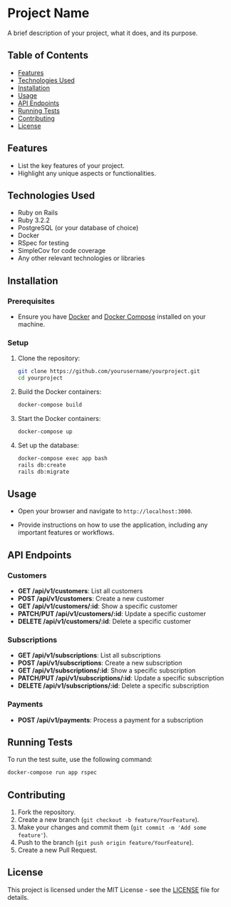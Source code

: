 # Project Name

A brief description of your project, what it does, and its purpose.

## Table of Contents

- [Features](#features)
- [Technologies Used](#technologies-used)
- [Installation](#installation)
- [Usage](#usage)
- [API Endpoints](#api-endpoints)
- [Running Tests](#running-tests)
- [Contributing](#contributing)
- [License](#license)

## Features

- List the key features of your project.
- Highlight any unique aspects or functionalities.

## Technologies Used

- Ruby on Rails
- Ruby 3.2.2
- PostgreSQL (or your database of choice)
- Docker
- RSpec for testing
- SimpleCov for code coverage
- Any other relevant technologies or libraries

## Installation

### Prerequisites

- Ensure you have [Docker](https://www.docker.com/get-started) and [Docker Compose](https://docs.docker.com/compose/) installed on your machine.

### Setup

1. Clone the repository:
   ```bash
   git clone https://github.com/yourusername/yourproject.git
   cd yourproject
   ```

2. Build the Docker containers:
   ```bash
   docker-compose build
   ```

3. Start the Docker containers:
   ```bash
   docker-compose up
   ```

4. Set up the database:
   ```bash
   docker-compose exec app bash
   rails db:create
   rails db:migrate
   ```

## Usage

- Open your browser and navigate to `http://localhost:3000`.

- Provide instructions on how to use the application, including any important features or workflows.

## API Endpoints

### Customers

- **GET /api/v1/customers**: List all customers
- **POST /api/v1/customers**: Create a new customer
- **GET /api/v1/customers/:id**: Show a specific customer
- **PATCH/PUT /api/v1/customers/:id**: Update a specific customer
- **DELETE /api/v1/customers/:id**: Delete a specific customer

### Subscriptions

- **GET /api/v1/subscriptions**: List all subscriptions
- **POST /api/v1/subscriptions**: Create a new subscription
- **GET /api/v1/subscriptions/:id**: Show a specific subscription
- **PATCH/PUT /api/v1/subscriptions/:id**: Update a specific subscription
- **DELETE /api/v1/subscriptions/:id**: Delete a specific subscription

### Payments

- **POST /api/v1/payments**: Process a payment for a subscription

## Running Tests

To run the test suite, use the following command:

```bash
docker-compose run app rspec
```

## Contributing

1. Fork the repository.
2. Create a new branch (`git checkout -b feature/YourFeature`).
3. Make your changes and commit them (`git commit -m 'Add some feature'`).
4. Push to the branch (`git push origin feature/YourFeature`).
5. Create a new Pull Request.

## License

This project is licensed under the MIT License - see the [LICENSE](LICENSE) file for details.
